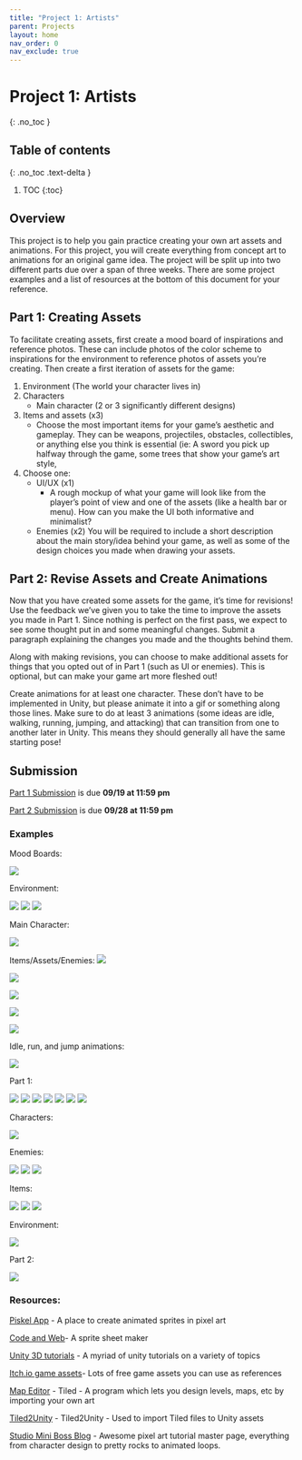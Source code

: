 ```yaml
---
title: "Project 1: Artists"
parent: Projects
layout: home
nav_order: 0
nav_exclude: true
---
```


# Project 1: Artists
{: .no_toc }

## Table of contents
{: .no_toc .text-delta }

1. TOC
{:toc}

## Overview
This project is to help you gain practice creating your own art assets and animations.  For this project, you will create everything from concept art to animations for an original game idea. The project will be split up into two different parts due over a span of three weeks. There are some project examples and a list of resources at the bottom of this document for your reference.

## Part 1: Creating Assets
To facilitate creating assets, first create a mood board of inspirations and reference photos. These can include photos of the color scheme to inspirations for the environment to reference photos of assets you’re creating.  Then create a first iteration of assets for the game:  
1. Environment (The world your character lives in)
2. Characters
    * Main character (2 or 3 significantly different designs)
3. Items and assets (x3)
    * Choose the most important items for your game’s aesthetic and gameplay. They can be weapons, projectiles, obstacles, collectibles, or anything else you think is essential (ie: A sword you pick up halfway through the game, some trees that show your game’s art style, 
4. Choose one:
    * UI/UX (x1)
        * A rough mockup of what your game will look like from the player’s point of view and one of the assets (like a health bar or menu). How can you make the UI both informative and minimalist?
    * Enemies (x2)
You will be required to include a short description about the main story/idea behind your game, as well as some of the design choices you made when drawing your assets.

## Part 2: Revise Assets and Create Animations
Now that you have created some assets for the game, it’s time for revisions! Use the feedback we’ve given you to take the time to improve the assets you made in Part 1. Since nothing is perfect on the first pass, we expect to see some thought put in and some meaningful changes. Submit a paragraph explaining the changes you made and the thoughts behind them.

Along with making revisions, you can choose to make additional assets for things that you opted out of in Part 1 (such as UI or enemies). This is optional, but can make your game art more fleshed out!

Create animations for at least one character.  These don’t have to be implemented in Unity, but please animate it into a gif or something along those lines. Make sure to do at least 3 animations (some ideas are idle, walking, running, jumping, and attacking) that can transition from one to another later in Unity. This means they should generally all have the same starting pose!

## Submission
[Part 1 Submission] is due **09/19 at 11:59 pm**

[Part 2 Submission] is due **09/28 at 11:59 pm**


### Examples

Mood Boards:

![](images/mood-board.png)

Environment: 

![](images/environment-1.png)
![](images/environment-2.png)
![](images/environment-3.png)

Main Character:

![](images/main-character.png)

Items/Assets/Enemies:
![](images/item-1.png)

![](images/item-2.png)

![](images/item-3.png)

![](images/item-4.png)

![](images/item-5.png)

Idle, run, and jump animations:

![](images/sprite-sheet.png)

Part 1:

![](images/war-1.png)
![](images/war-2.png)
![](images/war-3.png)
![](images/war-4.png)
![](images/war-5.png)
![](images/war-6.png)
![](images/war-7.png)

Characters: 

![](images/character.png)

Enemies: 

![](images/enemies-1.png)
![](images/enemies-2.png)
![](images/enemies-3.png)


Items:

![](images/weapons-1.png)
![](images/weapons-2.png)
![](images/weapons-3.png)

Environment: 

![](images/environment-4.png)

Part 2: 

![](images/enemy.gif)


### Resources:

[Piskel App] -  A place to create animated sprites in pixel art

[Code and Web]- A sprite sheet maker

[Unity 3D tutorials]  -  A myriad of unity tutorials on a variety of topics

[Itch.io game assets]- Lots of free game assets you can use as references

[Map Editor] - Tiled - A program which lets you design levels, maps, etc by importing your own art

[Tiled2Unity] - Tiled2Unity - Used to import Tiled files to Unity assets

[Studio Mini Boss Blog] - Awesome pixel art tutorial master page, everything from character design to pretty rocks to animated loops.




[Part 1 Submission]: http://tinyurl.com/s24proj1p1
[Part 2 Submission]: http://tinyurl.com/s24proj1p2

[Piskel App]: https://www.piskelapp.com/ 
[Code and Web]: https://www.codeandweb.com/texturepacker
[Unity 3D Tutorials]: https://unity3d.com/learn/tutorials
[Itch.io game assets]: https://itch.io/game-assets/free
[Map Editor]: http://www.mapeditor.org
[Tiled2Unity]: http://www.seanba.com/tiled2unity
[Studio Mini Boss Blog]: http://blog.studiominiboss.com/pixelart